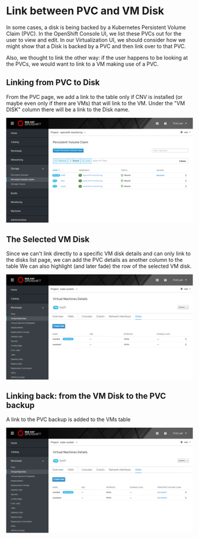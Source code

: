 # Link between PVC and VM Disk

In some cases, a disk is being backed by a Kubernetes Persistent Volume Claim (PVC).
In the OpenShift Console UI, we list these PVCs out for the user to view and edit.
In our Virtualization UI, we should consider how we might show that a Disk is backed by a PVC and then link over to that PVC.

Also, we thought to link the other way: if the user happens to be looking at the PVCs, we would want to link to a VM making use of a PVC.

## Linking from PVC to Disk

From the PVC page, we add a link to the table only if CNV is installed (or maybe even only if there are VMs) that will link to the VM. 
Under the "VM DISK" column there will be a link to the Disk name.

![linking pvc to disk](img/linking-pvc-to-disk.png)

## The Selected VM Disk

Since we can't link directly to a specific VM disk details and can only link to the disks list page, we can add the PVC details as another column to the table 
We can also highlight (and later fade) the row of the selected VM disk.

![pvc details](img/pvc-details.png)

## Linking back: from the VM Disk to the PVC backup

A link to the PVC backup is added to the VMs table

![linking back](img/linking-back.png)
